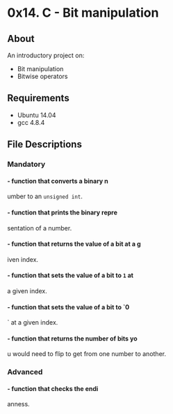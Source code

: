 # 0x14. C - Bit manipulation
## About
An introductory project on:
- Bit manipulation
- Bitwise operators
## Requirements
- Ubuntu 14.04
- gcc 4.8.4
## File Descriptions
### Mandatory
#### - function that converts a binary n
umber to an `unsigned int`.

#### - function that prints the binary repre
sentation of a number.

#### - function that returns the value of a bit at a g
iven index.

#### - function that sets the value of a bit to `1` at
 a given index.

#### - function that sets the value of a bit to `0
` at a given index.

#### - function that returns the number of bits yo
u would need to flip to get from one number to another.

### Advanced
#### - function that checks the endi
anness.

####